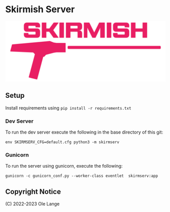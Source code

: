 # Skirmish Server

![Skirmish Logo - Showing the Text Skirmish and a phaser](https://raw.githubusercontent.com/skrmsh/skirmish-assets/main/logo/Logo_TextUnderlinedNoBackground.svg)

## Setup
Install requirements using `pip install -r requirements.txt`

### Dev Server
To run the dev server execute the following in the base directory of this git:
```
env SKIRMSERV_CFG=default.cfg python3 -m skirmserv
```

### Gunicorn
To run the server using gunicorn, execute the following:
```
gunicorn -c gunicorn_conf.py --worker-class eventlet  skirmserv:app
```

## Copyright Notice
(C) 2022-2023 Ole Lange
